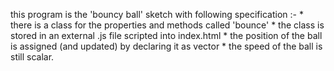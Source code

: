 this program is the 'bouncy ball' sketch with following specification :-
    * there is a class for the properties and methods called 'bounce'
    * the class is stored in an external .js file scripted into index.html
    * the position of the ball is assigned (and updated) by declaring it as vector
    * the speed of the ball is still scalar.